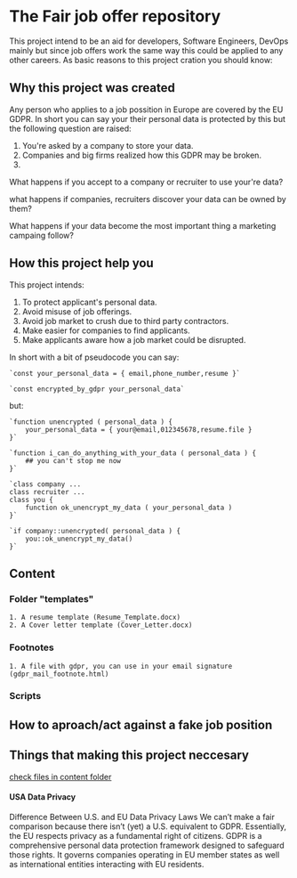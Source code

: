 # The Fair job offer repository

This project intend to be an aid for developers, Software Engineers, DevOps mainly but since job offers work the same way this could be applied to any other careers.
As basic reasons to this project cration you should know:

## Why this project was created
Any person who applies to a job possition in Europe are covered by the EU GDPR. In short you can say your their personal data is protected by this but the following question are raised:

1. You're asked by a company to store your data.
2. Companies and big firms realized how this GDPR may be broken.
3. 

What happens if you accept to a company or recruiter to use your're data?

what happens if companies, recruiters discover your data can be owned by them?

What happens if your data become the most important thing a marketing campaing follow?


## How this project help you

This project intends:

1. To protect applicant's personal data.
2. Avoid misuse of job offerings.
3. Avoid job market to crush due to third party contractors.
4. Make easier for companies to find applicants.
5. Make applicants aware how a job market could be disrupted.


In short with a bit of pseudocode you can say:

    `const your_personal_data = { email,phone_number,resume }`

    `const encrypted_by_gdpr your_personal_data`

but:

    `function unencrypted ( personal_data ) {
        your_personal_data = { your@email,012345678,resume.file }
    }`

    `function i_can_do_anything_with_your_data ( personal_data ) {
        ## you can't stop me now
    }`

    `class company ...
    class recruiter ...
    class you {
        function ok_unencrypt_my_data ( your_personal_data )
    }`

    `if company::unencrypted( personal_data ) {
        you::ok_unencrypt_my_data()
    }`

## Content

### Folder "templates"
    1. A resume template (Resume_Template.docx)
    2. A Cover letter template (Cover_Letter.docx)

### Footnotes
    1. A file with gdpr, you can use in your email signature (gdpr_mail_footnote.html)
### Scripts

## How to aproach/act against a fake job position

## Things that making this project neccesary
[check files in content folder](content)

#### USA Data Privacy
Difference Between U.S. and EU Data Privacy Laws 
We can’t make a fair comparison because there isn’t (yet) a U.S. equivalent to GDPR. Essentially, the EU respects privacy as a fundamental right of citizens. GDPR is a comprehensive personal data protection framework designed to safeguard those rights. It governs companies operating in EU member states as well as international entities interacting with EU residents. 
